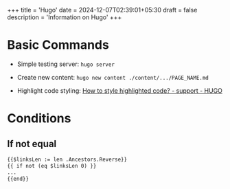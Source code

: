 +++
title = 'Hugo'
date = 2024-12-07T02:39:01+05:30
draft = false
description = 'Information on Hugo'
+++

# Basic Commands

- Simple testing server: `hugo server`
- Create new content: `hugo new content ./content/.../PAGE_NAME.md`

- Highlight code styling: [How to style highlighted code? - support - HUGO](https://discourse.gohugo.io/t/how-to-style-highlighted-code/38487)

# Conditions

## If not equal

```html
{{$linksLen := len .Ancestors.Reverse}}
{{ if not (eq $linksLen 0) }}
...
{{end}}
```